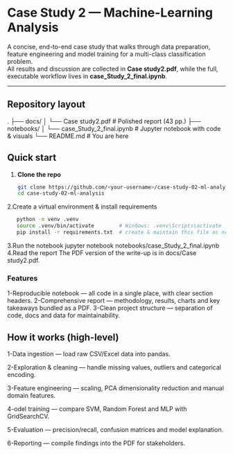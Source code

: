 # Case Study 2 — Machine-Learning Analysis

A concise, end-to-end case study that walks through data preparation, feature engineering and model training for a multi-class classification problem.  
All results and discussion are collected in **Case study2.pdf**, while the full, executable workflow lives in **case_Study_2_final.ipynb**.

---

## Repository layout

.
├── docs/
│ └── Case study2.pdf # Polished report (43 pp.)
├── notebooks/
│ └── case_Study_2_final.ipynb # Jupyter notebook with code & visuals
└── README.md # You are here

## Quick start

1. **Clone the repo**

   ```bash
   git clone https://github.com/<your-username>/case-study-02-ml-analysis.git
   cd case-study-02-ml-analysis
   ```

 2.Create a virtual environment & install requirements
 ``` bash
    python -m venv .venv
    source .venv/bin/activate        # Windows: .venv\Scripts\activate
    pip install -r requirements.txt  # create & maintain this file as needed
```
3.Run the notebook
jupyter notebook notebooks/case_Study_2_final.ipynb
4.Read the report
The PDF version of the write-up is in docs/Case study2.pdf.

### Features
1-Reproducible notebook — all code in a single place, with clear section headers.
2-Comprehensive report — methodology, results, charts and key takeaways bundled as a PDF.
3-Clean project structure — separation of code, docs and data for maintainability.

## How it works (high-level)
1-Data ingestion — load raw CSV/Excel data into pandas.

2-Exploration & cleaning — handle missing values, outliers and categorical encoding.

3-Feature engineering — scaling, PCA dimensionality reduction and manual domain features.

4-odel training — compare SVM, Random Forest and MLP with GridSearchCV.

5-Evaluation — precision/recall, confusion matrices and model explanation.

6-Reporting — compile findings into the PDF for stakeholders.
